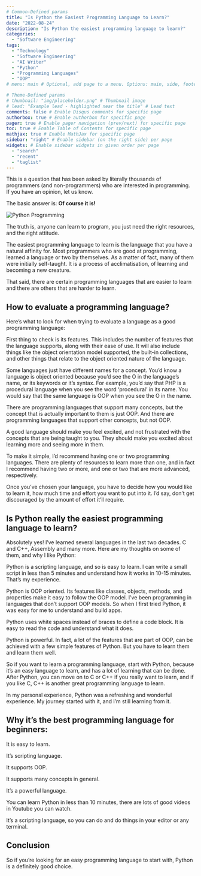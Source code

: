 ```yaml
---
# Common-Defined params
title: "Is Python the Easiest Programming Language to Learn?"
date: "2022-08-24"
description: "Is Python the easiest programming language to learn?"
categories:
  - "Software Engineering"
tags:
  - "Technology"
  - "Software Engineering"
  - "AI Writer"
  - "Python"
  - "Programming Languages"
  - "OOP"
# menu: main # Optional, add page to a menu. Options: main, side, footer

# Theme-Defined params
# thumbnail: "img/placeholder.png" # Thumbnail image
# lead: "Example lead - highlighted near the title" # Lead text
comments: false # Enable Disqus comments for specific page
authorbox: true # Enable authorbox for specific page
pager: true # Enable pager navigation (prev/next) for specific page
toc: true # Enable Table of Contents for specific page
mathjax: true # Enable MathJax for specific page
sidebar: "right" # Enable sidebar (on the right side) per page
widgets: # Enable sidebar widgets in given order per page
  - "search"
  - "recent"
  - "taglist"
---
```


This is a question that has been asked by literally thousands of programmers (and non-programmers) who are interested in programming. If you have an opinion, let us know.

The basic answer is: **Of course it is!**

![Python Programming](/img/python_programming_language.jpg "Python Programming")

The truth is, anyone can learn to program, you just need the right resources, and the right attitude.

The easiest programming language to learn is the language that you have a natural affinity for. Most programmers who are good at programming, learned a language or two by themselves. As a matter of fact, many of them were initially self-taught. It is a process of acclimatisation, of learning and becoming a new creature.

That said, there are certain programming languages that are easier to learn and there are others that are harder to learn.

## How to evaluate a programming language?

Here’s what to look for when trying to evaluate a language as a good programming language:

First thing to check is its features. This includes the number of features that the language supports, along with their ease of use. It will also include things like the object orientation model supported, the built-in collections, and other things that relate to the object oriented nature of the language.

Some languages just have different names for a concept. You’d know a language is object oriented because you’d see the O in the language’s name, or its keywords or it’s syntax. For example, you’d say that PHP is a procedural language when you see the word ‘procedural’ in its name. You would say that the same language is OOP when you see the O in the name.

There are programming languages that support many concepts, but the concept that is actually important to them is just OOP. And there are programming languages that support other concepts, but not OOP.

A good language should make you feel excited, and not frustrated with the concepts that are being taught to you. They should make you excited about learning more and seeing more in them.

To make it simple, I’d recommend having one or two programming languages. There are plenty of resources to learn more than one, and in fact I recommend having two or more, and one or two that are more advanced, respectively.

Once you’ve chosen your language, you have to decide how you would like to learn it, how much time and effort you want to put into it. I’d say, don’t get discouraged by the amount of effort it’ll require.

## Is Python really the easiest programming language to learn?

Absolutely yes! I’ve learned several languages in the last two decades. C and C++, Assembly and many more. Here are my thoughts on some of them, and why I like Python:

Python is a scripting language, and so is easy to learn. I can write a small script in less than 5 minutes and understand how it works in 10-15 minutes. That’s my experience.

Python is OOP oriented. Its features like classes, objects, methods, and properties make it easy to follow the OOP model. I’ve been programming in languages that don’t support OOP models. So when I first tried Python, it was easy for me to understand and build apps.

Python uses white spaces instead of braces to define a code block. It is easy to read the code and understand what it does.

Python is powerful. In fact, a lot of the features that are part of OOP, can be achieved with a few simple features of Python. But you have to learn them and learn them well.

So if you want to learn a programming language, start with Python, because it’s an easy language to learn, and has a lot of learning that can be done. After Python, you can move on to C or C++ if you really want to learn, and if you like C, C++ is another great programming language to learn.

In my personal experience, Python was a refreshing and wonderful experience. My journey started with it, and I’m still learning from it.

## Why it’s the best programming language for beginners:

It is easy to learn.

It’s scripting language.

It supports OOP.

It supports many concepts in general.

It’s a powerful language.

You can learn Python in less than 10 minutes, there are lots of good videos in Youtube you can watch.

It’s a scripting language, so you can do and do things in your editor or any terminal.

## Conclusion

So if you’re looking for an easy programming language to start with, Python is a definitely good choice.
